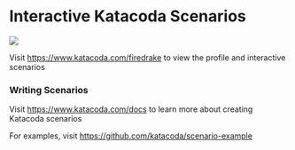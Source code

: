 # Interactive Katacoda Scenarios

[![](http://shields.katacoda.com/katacoda/firedrake/count.svg)](https://www.katacoda.com/firedrake "Get your profile on Katacoda.com")

Visit https://www.katacoda.com/firedrake to view the profile and interactive scenarios

### Writing Scenarios
Visit https://www.katacoda.com/docs to learn more about creating Katacoda scenarios

For examples, visit https://github.com/katacoda/scenario-example

